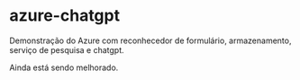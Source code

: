 # azure-chatgpt


Demonstração do Azure com reconhecedor de formulário, armazenamento, serviço de pesquisa e chatgpt.

Ainda está sendo melhorado.

